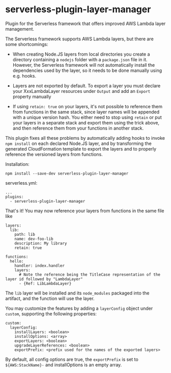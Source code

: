 # serverless-plugin-layer-manager
Plugin for the Serverless framework that offers improved AWS Lambda layer management.

The Serverless framework supports AWS Lambda layers, but there are some shortcomings:

* When creating Node.JS layers from local directories you create a directory containing a `nodejs` folder with a `package.json` file in it. However, the Serverless framework will not automatically install the dependencies used by the layer, so it needs to be done manually using e.g. hooks.

* Layers are not exported by default. To export a layer you must declare your XxxLambdaLayer resources under `Output` and add an `Export` property manually

* If using `retain: true` on your layers, it's not possible to reference them from functions in the same stack, since layer names will be appended with a unique version hash. You either need to stop using `retain` or put your layers in a separate stack and export them using the trick above, and then reference them from your functions in another stack.

This plugin fixes all these problems by automatically adding hooks to invoke `npm install` on each declared Node.JS layer, and by transforming the generated CloudFormation template to export the layers and to properly reference the versioned layers from functions.

Installation:

```
npm install --save-dev serverless-plugin-layer-manager
```

serverless.yml:

```
...
plugins:
  - serverless-plugin-layer-manager
```

That's it! You may now reference your layers from functions in the same file like

```
layers:
  lib:
    path: lib
    name: dev-foo-lib
    description: My library
    retain: true
    
functions:
  hello:
    handler: index.handler
    layers:
      # Note the reference being the TitleCase representation of the layer id followed by "LambdaLayer"
      - {Ref: LibLambdaLayer}
```

The `lib` layer will be installed and its `node_modules` packaged into the artifact, and the function will use the layer.

You may customize the features by adding a `layerConfig` object under `custom`, supporting the following properties:

```
custom:
  layerConfig:
    installLayers: <boolean>
    installOptions: <array>
    exportLayers: <boolean>
    upgradeLayerReferences: <boolean>
    exportPrefix: <prefix used for the names of the exported layers>
```

By default, all config options are true, the `exportPrefix` is set to `${AWS:StackName}-` and installOptions is an empty array.
